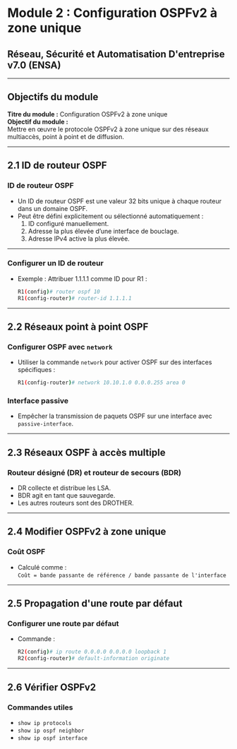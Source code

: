 
# Module 2 : Configuration OSPFv2 à zone unique

## Réseau, Sécurité et Automatisation D'entreprise v7.0 (ENSA)

---

## Objectifs du module

**Titre du module :** Configuration OSPFv2 à zone unique  
**Objectif du module :**  
Mettre en œuvre le protocole OSPFv2 à zone unique sur des réseaux multiaccès, point à point et de diffusion.

---

## 2.1 ID de routeur OSPF

### ID de routeur OSPF

- Un ID de routeur OSPF est une valeur 32 bits unique à chaque routeur dans un domaine OSPF.
- Peut être défini explicitement ou sélectionné automatiquement :
  1. ID configuré manuellement.
  2. Adresse la plus élevée d’une interface de bouclage.
  3. Adresse IPv4 active la plus élevée.

---

### Configurer un ID de routeur

- Exemple : Attribuer 1.1.1.1 comme ID pour R1 :
  ```bash
  R1(config)# router ospf 10
  R1(config-router)# router-id 1.1.1.1
  ```

---

## 2.2 Réseaux point à point OSPF

### Configurer OSPF avec `network`

- Utiliser la commande `network` pour activer OSPF sur des interfaces spécifiques :
  ```bash
  R1(config-router)# network 10.10.1.0 0.0.0.255 area 0
  ```

### Interface passive

- Empêcher la transmission de paquets OSPF sur une interface avec `passive-interface`.

---

## 2.3 Réseaux OSPF à accès multiple

### Routeur désigné (DR) et routeur de secours (BDR)

- DR collecte et distribue les LSA.
- BDR agit en tant que sauvegarde.
- Les autres routeurs sont des DROTHER.

---

## 2.4 Modifier OSPFv2 à zone unique

### Coût OSPF

- Calculé comme :  
  `Coût = bande passante de référence / bande passante de l'interface`

---

## 2.5 Propagation d'une route par défaut

### Configurer une route par défaut

- Commande :
  ```bash
  R2(config)# ip route 0.0.0.0 0.0.0.0 loopback 1
  R2(config-router)# default-information originate
  ```

---

## 2.6 Vérifier OSPFv2

### Commandes utiles

- `show ip protocols`
- `show ip ospf neighbor`
- `show ip ospf interface`